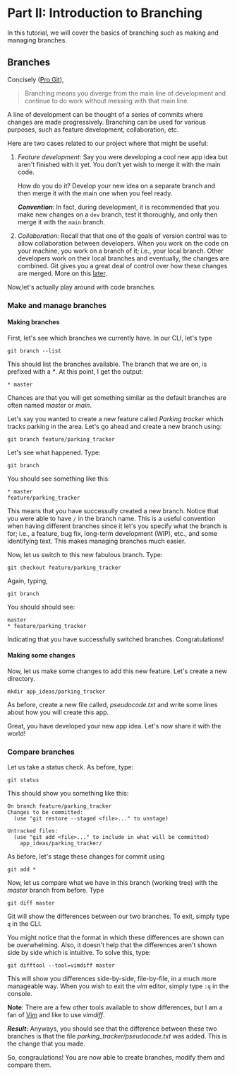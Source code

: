 # Part II: Introduction to Branching
In this tutorial, we will cover the basics of branching such as making and managing branches. 

## Branches
Concisely ([Pro Git](https://git-scm.com/book/en/v2/Git-Branching-Branches-in-a-Nutshell)), 
> Branching means you diverge from the main line of development and continue to do work without messing with that main line. 

A line of development can be thought of a series of commits where changes are made progressively. 
Branching can be used for various purposes, such as feature development, collaboration, etc. 

Here are two cases related to our project where that might be useful: 

1. *Feature development*: Say you were developing a cool new app idea but aren't finished with it yet. You don't yet wish to merge it with the main code.

    How do you do it? Develop your new idea on a separate branch and then merge it with the main one when you feel ready. 
    
    *__Convention__*: In fact, during development, it is recommended that you make new changes on a `dev` branch, test it thoroughly, and only then merge it with the `main` branch. 

2. *Collaboration:* Recall that that one of the goals of version control was to allow collaboration between developers. When you work on the code on your machine, you work on a branch of it; i.e., your local branch. Other developers work on their local branches and eventually, the changes are combined. Git gives you a great deal of control over how these changes are merged. More on this [later](#contributing-to-open-source-projects). 

Now,let's actually play around with code branches.

### Make and manage branches
#### Making branches
First, let's see which branches we currently have. In our CLI, let's type
```
git branch --list
```
This should list the branches available. The branch that we are on, is prefixed with a *\**. At this point, I get the output:
```
* master
```
Chances are that you will get something similar as the default branches are often named *master* or *main*. 

Let's say you wanted to create a new feature called *Parking tracker* which tracks parking in the area. Let's go ahead and create a new branch using: 
```
git branch feature/parking_tracker
``` 
Let's see what happened. Type:
```
git branch
```
You should see something like this:
```
* master
feature/parking_tracker
```
This means that you have successully created a new branch. Notice that you were able to have `/` in the branch name. This is a useful convention when having different branches since it let's you specify what the branch is for; i.e., a feature, bug fix, long-term development (WIP), etc., and some identifying text. This makes managing branches much easier. 

Now, let us switch to this new fabulous branch. Type:
```
git checkout feature/parking_tracker
```
Again, typing,
```
git branch
```
You should should see:
```
master
* feature/parking_tracker
```
Indicating that you have successfully switched branches. Congratulations! 

#### Making some changes
Now, let us make some changes to add this new feature. Let's create a new directory. 
```
mkdir app_ideas/parking_tracker
```
As before, create a new file called, *pseudocode.txt* and write some lines about how you will create this app. 

Great, you have developed your new app idea. Let's now share it with the world! 

### Compare branches
Let us take a status check. As before, type:
```
git status
```
This should show you something like this:
```
On branch feature/parking_tracker
Changes to be committed:
  (use "git restore --staged <file>..." to unstage)

Untracked files:
  (use "git add <file>..." to include in what will be committed)
	app_ideas/parking_tracker/
```
As before, let's stage these changes for commit using 
```
git add *
```
Now, let us compare what we have in this branch (working tree) with the *master* branch from before. Type
```
git diff master
```
Git will show the differences between our two branches. To exit, simply type `q` in the CLI. 

You might notice that the format in which these differences are shown can be overwhelming. Also, it doesn't help that the differences aren't shown side by side which is intuitive. To solve this, type:
```
git difftool --tool=vimdiff master
```
This will show you differences side-by-side, file-by-file, in a much more manageable way. When you wish to exit the *vim* editor, simply type `:q` in the console. 

__Note__: There are a few other tools available to show differences, but I am a fan of [Vim](https://www.vim.org/about.php) and like to use *vimdiff*.

__*Result:*__ Anyways, you should see that the difference between these two branches is that the file *parking_tracker/pseudocode.txt* was added. This is the change that you made. 

So, congraulations! You are now able to create branches, modify them and compare them. 